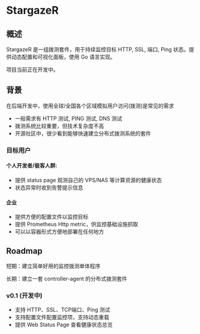 # StargazeR

## 概述
StargazeR 是一组拨测套件，用于持续监控目标 HTTP, SSL, 端口, Ping 状态。提供动态配置和可视化面板，使用 Go 语言实现。

项目当前正在开发中。

## 背景

在后端开发中，使用全球/全国各个区域模拟用户访问(拨测)是常见的需求
- 一般需求有 HTTP 测试, PING 测试, DNS 测试
- 拨测系统比较重要，但技术复杂度不高
- 开源社区中，很少看到能够快速建立分布式拨测系统的套件

### 目标用户
#### 个人开发者/极客人群: 
- 提供 status page 观测自己的 VPS/NAS 等计算资源的健康状态
- 状态异常时收到告警提示信息
#### 企业
- 提供方便的配置文件以监控目标
- 提供 Prometheus Http metric，供监控基础设施抓取
- 可以以容器形式方便地部署在任何地方

## Roadmap
短期：建立简单好用的监控拨测单体程序

长期：建立一套 controller-agent 的分布式拨测套件

### v0.1 (开发中)
- 支持 HTTP、SSL、TCP端口、Ping 测试
- 支持配置文件配置监控项，支持动态重载
- 提供 Web Status Page 查看健康状态总览